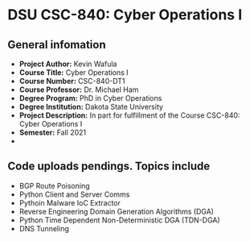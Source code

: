 # DSU CSC-840: Cyber Operations I

## General infomation
- **Project Author:**  Kevin Wafula
- **Course Title:** Cyber Operations I
- **Course Number:** CSC-840-DT1
- **Course Professor:** Dr. Michael Ham
- **Degree Program:** PhD in Cyber Operations
- **Degree Institution:** Dakota State University  
- **Project Description:** In part for fulfillment of the Course CSC-840: Cyber Operations I
- **Semester:** Fall 2021
- 
## Code uploads pendings. Topics include
- BGP Route Poisoning
- Python Client and Server Comms
- Pythoin Malware IoC Extractor
- Reverse Engineering Domain Generation Algorithms (DGA) 
- Python Time Dependent Non-Deterministic DGA (TDN-DGA)
- DNS Tunneling
